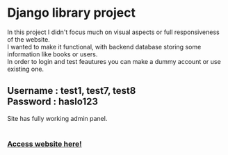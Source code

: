 # Django library project

In this project I didn't focus much on visual aspects or full responsiveness of the website.
<br>
I wanted to make it functional, with backend database storing some information like books or users.<br>
In order to login and test feautures you can make a dummy account or use existing one.

## **Username** : test1, test7, test8 <br> **Password** : haslo123


Site has fully working admin panel. <br>
<br>
### <a href="http://filipgieraga.pythonanywhere.com/" target="_blank">Access website here!</a>


